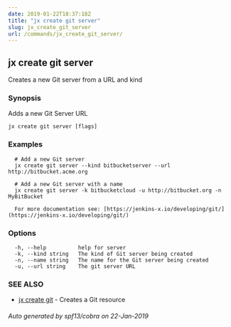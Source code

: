 ```yaml
---
date: 2019-01-22T18:37:18Z
title: "jx create git server"
slug: jx_create_git_server
url: /commands/jx_create_git_server/
---
```

## jx create git server

Creates a new Git server from a URL and kind

### Synopsis

Adds a new Git Server URL

```
jx create git server [flags]
```

### Examples

```
  # Add a new Git server
  jx create git server --kind bitbucketserver --url http://bitbucket.acme.org
  
  # Add a new Git server with a name
  jx create git server -k bitbucketcloud -u http://bitbucket.org -n MyBitBucket
  
  For more documentation see: [https://jenkins-x.io/developing/git/](https://jenkins-x.io/developing/git/)
```

### Options

```
  -h, --help          help for server
  -k, --kind string   The kind of Git server being created
  -n, --name string   The name for the Git server being created
  -u, --url string    The git server URL
```

### SEE ALSO

* [jx create git](/commands/jx_create_git/)	 - Creates a Git resource

###### Auto generated by spf13/cobra on 22-Jan-2019

